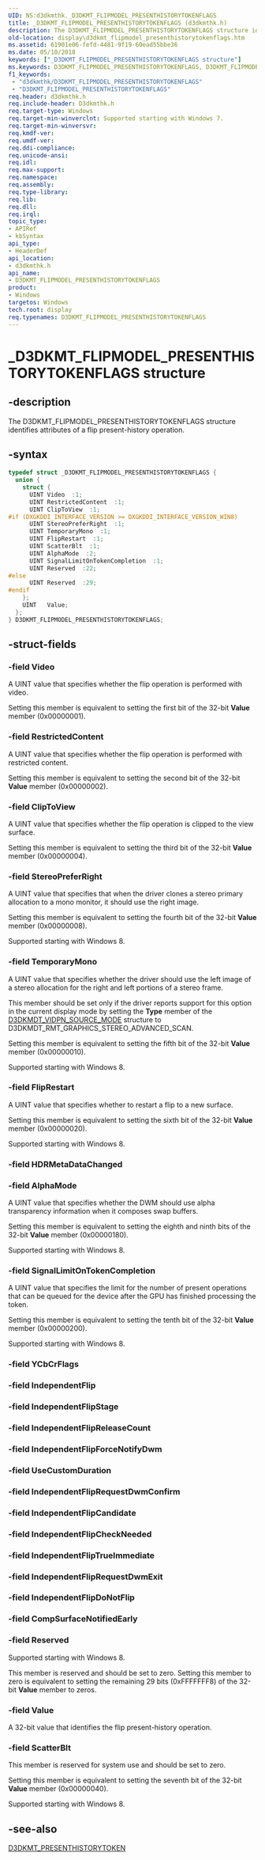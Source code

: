 ```yaml
---
UID: NS:d3dkmthk._D3DKMT_FLIPMODEL_PRESENTHISTORYTOKENFLAGS
title: _D3DKMT_FLIPMODEL_PRESENTHISTORYTOKENFLAGS (d3dkmthk.h)
description: The D3DKMT_FLIPMODEL_PRESENTHISTORYTOKENFLAGS structure identifies attributes of a flip present-history operation.
old-location: display\d3dkmt_flipmodel_presenthistorytokenflags.htm
ms.assetid: 61901e06-fefd-4481-9f19-60ead55bbe36
ms.date: 05/10/2018
keywords: ["_D3DKMT_FLIPMODEL_PRESENTHISTORYTOKENFLAGS structure"]
ms.keywords: D3DKMT_FLIPMODEL_PRESENTHISTORYTOKENFLAGS, D3DKMT_FLIPMODEL_PRESENTHISTORYTOKENFLAGS structure [Display Devices], OpenGL_Structs_1ffd61bb-ba0b-4ee5-95af-d8c7e38c0b15.xml, _D3DKMT_FLIPMODEL_PRESENTHISTORYTOKENFLAGS, d3dkmthk/D3DKMT_FLIPMODEL_PRESENTHISTORYTOKENFLAGS, display.d3dkmt_flipmodel_presenthistorytokenflags
f1_keywords:
 - "d3dkmthk/D3DKMT_FLIPMODEL_PRESENTHISTORYTOKENFLAGS"
 - "D3DKMT_FLIPMODEL_PRESENTHISTORYTOKENFLAGS"
req.header: d3dkmthk.h
req.include-header: D3dkmthk.h
req.target-type: Windows
req.target-min-winverclnt: Supported starting with Windows 7.
req.target-min-winversvr:
req.kmdf-ver:
req.umdf-ver:
req.ddi-compliance:
req.unicode-ansi:
req.idl:
req.max-support:
req.namespace:
req.assembly:
req.type-library:
req.lib:
req.dll:
req.irql:
topic_type:
- APIRef
- kbSyntax
api_type:
- HeaderDef
api_location:
- d3dkmthk.h
api_name:
- D3DKMT_FLIPMODEL_PRESENTHISTORYTOKENFLAGS
product:
- Windows
targetos: Windows
tech.root: display
req.typenames: D3DKMT_FLIPMODEL_PRESENTHISTORYTOKENFLAGS
---
```


# _D3DKMT_FLIPMODEL_PRESENTHISTORYTOKENFLAGS structure


## -description


The D3DKMT_FLIPMODEL_PRESENTHISTORYTOKENFLAGS structure identifies attributes of a flip present-history operation.


## -syntax


```cpp
typedef struct _D3DKMT_FLIPMODEL_PRESENTHISTORYTOKENFLAGS {
  union {
    struct {
      UINT Video  :1;
      UINT RestrictedContent  :1;
      UINT ClipToView  :1;
#if (DXGKDDI_INTERFACE_VERSION >= DXGKDDI_INTERFACE_VERSION_WIN8)
      UINT StereoPreferRight  :1;
      UINT TemporaryMono  :1;
      UINT FlipRestart  :1;
      UINT ScatterBlt  :1;
      UINT AlphaMode  :2;
      UINT SignalLimitOnTokenCompletion  :1;
      UINT Reserved  :22;
#else
      UINT Reserved  :29;
#endif
    };
    UINT   Value;
  };
} D3DKMT_FLIPMODEL_PRESENTHISTORYTOKENFLAGS;
```


## -struct-fields




### -field Video

A UINT value that specifies whether the flip operation is performed with video.

Setting this member is equivalent to setting the first bit of the 32-bit <b>Value</b> member (0x00000001).


### -field RestrictedContent

A UINT value that specifies whether the flip operation is performed with restricted content.

Setting this member is equivalent to setting the second bit of the 32-bit <b>Value</b> member (0x00000002).


### -field ClipToView

A UINT value that specifies whether the flip operation is clipped to the view surface.

Setting this member is equivalent to setting the third bit of the 32-bit <b>Value</b> member (0x00000004).


### -field StereoPreferRight

A UINT value that specifies that when the driver clones a stereo primary allocation to a mono monitor, it should use the right image.

Setting this member is equivalent to setting the    fourth bit of the 32-bit <b>Value</b> member (0x00000008).

Supported starting with Windows 8.


### -field TemporaryMono

A UINT value that specifies whether the driver should use the left image of a stereo allocation for the right and left portions of a stereo frame.

This member should  be set only if the driver reports support for this option in the current display mode by setting the <b>Type</b> member of the <a href="..\d3dkmdt\ns-d3dkmdt-_d3dkmdt_vidpn_source_mode.md">D3DKMDT_VIDPN_SOURCE_MODE</a> structure to D3DKMDT_RMT_GRAPHICS_STEREO_ADVANCED_SCAN.

Setting this member is equivalent to setting the    fifth bit of the 32-bit <b>Value</b> member (0x00000010).

Supported starting with Windows 8.


### -field FlipRestart

A UINT value that specifies whether to restart a flip to a new surface.

Setting this member is equivalent to setting the    sixth bit of the 32-bit <b>Value</b> member (0x00000020).

Supported starting with Windows 8.


### -field HDRMetaDataChanged




### -field AlphaMode

A UINT value that specifies whether the DWM  should use alpha transparency information when it composes swap buffers.

Setting this member is equivalent to setting the    eighth and ninth bits of the 32-bit <b>Value</b> member (0x00000180).

Supported starting with Windows 8.


### -field SignalLimitOnTokenCompletion

 A UINT value that specifies the limit for the number of present operations that can be queued for the device after the GPU has finished processing the token.

Setting this member is equivalent to setting the    tenth bit of the 32-bit <b>Value</b> member (0x00000200).

Supported starting with Windows 8.


### -field YCbCrFlags




### -field IndependentFlip




### -field IndependentFlipStage




### -field IndependentFlipReleaseCount




### -field IndependentFlipForceNotifyDwm




### -field UseCustomDuration




### -field IndependentFlipRequestDwmConfirm




### -field IndependentFlipCandidate




### -field IndependentFlipCheckNeeded




### -field IndependentFlipTrueImmediate




### -field IndependentFlipRequestDwmExit


### -field IndependentFlipDoNotFlip


### -field CompSurfaceNotifiedEarly




### -field Reserved


Supported starting with Windows 8.

This member is reserved and should be set to zero. Setting this member to zero is equivalent to setting the remaining 29 bits (0xFFFFFFF8) of the 32-bit <b>Value</b> member to zeros.


### -field Value

A 32-bit value that identifies the flip present-history operation.


### -field ScatterBlt

This member is reserved for system use and should be set to zero.

Setting this member is equivalent to setting the seventh bit of the 32-bit <b>Value</b> member (0x00000040).

Supported starting with Windows 8.


## -see-also

<a href="..\d3dkmthk\ns-d3dkmthk-_d3dkmt_presenthistorytoken.md">D3DKMT_PRESENTHISTORYTOKEN</a>



 

 


